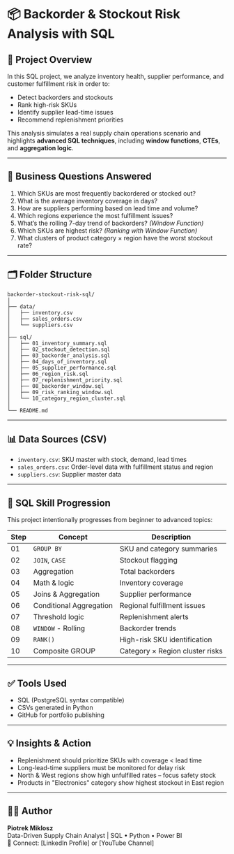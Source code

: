 
# 📦 Backorder & Stockout Risk Analysis with SQL

## 🚀 Project Overview

In this SQL project, we analyze inventory health, supplier performance, and customer fulfillment risk in order to:

- Detect backorders and stockouts
- Rank high-risk SKUs
- Identify supplier lead-time issues
- Recommend replenishment priorities

This analysis simulates a real supply chain operations scenario and highlights **advanced SQL techniques**, including **window functions**, **CTEs**, and **aggregation logic**.

---

## 🧠 Business Questions Answered

1. Which SKUs are most frequently backordered or stocked out?
2. What is the average inventory coverage in days?
3. How are suppliers performing based on lead time and volume?
4. Which regions experience the most fulfillment issues?
5. What’s the rolling 7-day trend of backorders? *(Window Function)*
6. Which SKUs are highest risk? *(Ranking with Window Function)*
7. What clusters of product category × region have the worst stockout rate?

---

## 🗂️ Folder Structure

```
backorder-stockout-risk-sql/
│
├── data/
│   ├── inventory.csv
│   ├── sales_orders.csv
│   └── suppliers.csv
│
├── sql/
│   ├── 01_inventory_summary.sql
│   ├── 02_stockout_detection.sql
│   ├── 03_backorder_analysis.sql
│   ├── 04_days_of_inventory.sql
│   ├── 05_supplier_performance.sql
│   ├── 06_region_risk.sql
│   ├── 07_replenishment_priority.sql
│   ├── 08_backorder_window.sql
│   ├── 09_risk_ranking_window.sql
│   └── 10_category_region_cluster.sql
│
└── README.md
```

---

## 📊 Data Sources (CSV)

- `inventory.csv`: SKU master with stock, demand, lead times
- `sales_orders.csv`: Order-level data with fulfillment status and region
- `suppliers.csv`: Supplier master data

---

## 🧪 SQL Skill Progression

This project intentionally progresses from beginner to advanced topics:

| Step | Concept | Description |
|------|---------|-------------|
| 01   | `GROUP BY` | SKU and category summaries |
| 02   | `JOIN`, `CASE` | Stockout flagging |
| 03   | Aggregation | Total backorders |
| 04   | Math & logic | Inventory coverage |
| 05   | Joins & Aggregation | Supplier performance |
| 06   | Conditional Aggregation | Regional fulfillment issues |
| 07   | Threshold logic | Replenishment alerts |
| 08   | `WINDOW` - Rolling | Backorder trends |
| 09   | `RANK()` | High-risk SKU identification |
| 10   | Composite GROUP | Category × Region cluster risks |

---

## ✅ Tools Used

- SQL (PostgreSQL syntax compatible)
- CSVs generated in Python
- GitHub for portfolio publishing

---

## 💡 Insights & Action

- Replenishment should prioritize SKUs with coverage < lead time
- Long-lead-time suppliers must be monitored for delay risk
- North & West regions show high unfulfilled rates – focus safety stock
- Products in "Electronics" category show highest stockout in East region

---

## 👨‍💻 Author

**Piotrek Miklosz**  
Data-Driven Supply Chain Analyst | SQL • Python • Power BI  
📧 Connect: [LinkedIn Profile] or [YouTube Channel]
